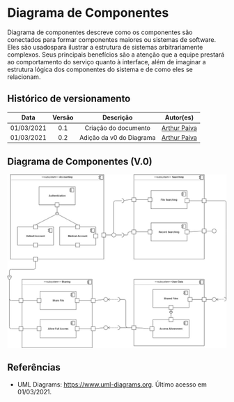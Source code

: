 # Diagrama de Componentes

Diagrama de componentes descreve como os componentes são conectados para formar componentes maiores ou sistemas de software. Eles são usados ​​para ilustrar a estrutura de sistemas arbitrariamente complexos. Seus principais benefícios são a atenção que a equipe prestará ao comportamento do serviço quanto à interface, além de imaginar a estrutura lógica dos componentes do sistema e de como eles se relacionam.

## Histórico de versionamento

|    Data    | Versão |                Descrição                 |                                              Autor(es)                                               |
| :--------: | :----: | :--------------------------------------: | :--------------------------------------------------------------------------------------------------: |
| 01/03/2021 |  0.1   |           Criação do documento           | [Arthur Paiva](https://github.com/ArthurPaivaT)|
| 01/03/2021 |  0.2   |         Adição da v0 do Diagrama         | [Arthur Paiva](https://github.com/ArthurPaivaT)|

## Diagrama de Componentes (V.0)

![V0](../assets/images/04-diagramasUML/diagramaComponentes/diagramaComponentes.jpg)

## Referências

- UML Diagrams: https://www.uml-diagrams.org. Último acesso em 01/03/2021.